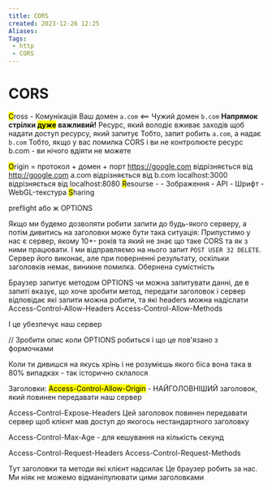 ```yaml
---
title: CORS
created: 2023-12-26 12:25
Aliases:
Tags:
 - http
 - CORS
---
```

# CORS

<mark class="hltr-pink">C</mark>ross - Комунікація
	Ваш домен `a.com`  <==  Чужий домен `b.com`
	**Напрямок стрілки <mark class="hltr-red">дуже</mark> важливий!**
	Ресурс, який володіє вживає заходів щоб надати доступ ресурсу, який запитує
	Тобто, запит робить `a.com`, а надає `b.com`
	Тобто, якщо у вас помилка CORS і ви не контролюєте ресурс b.com - ви нічого вдіяти не можете

<mark class="hltr-green">O</mark>rigin = протокол + домен + порт
	https://google.com відрізняється від http://google.com
	a.com відрізняється від b.com
	localhost:3000 відрізняється від localhost:8080
<mark class="hltr-yellow">R</mark>esourse - 
	- Зображення
	- API
	- Шрифт
	- WebGL-текстура
<mark class="hltr-cyan">S</mark>haring

preflight або ж OPTIONS

Якщо ми будемо дозволяти робити запити до будь-якого серверу, а потім дивитись на заголовки може бути така ситуація:
Припустимо у нас є сервер, якому 10+- років та який не знає що таке CORS та як з ними працювати. І ми відправляємо на нього запит `POST USER 32 DELETE`. Сервер його виконає, але при поверненні результату, оскільки заголовків немає, виникне помилка. Обернена сумістність

Браузер запитує методом OPTIONS чи можна запитувати данні, де в запиті вказує, що хоче зробити метод, передати заголовок і сервер відповідає які запити можна робити, та які headers можна надіслати
Access-Control-Allow-Headers
Access-Control-Allow-Methods

І це убезпечує наш сервер

// Зробити опис коли OPTIONS робиться і що це пов'язано з формочками


Коли ти дивишся на якусь хрінь і не розумієшь якого біса вона така в 80% випадках - так історично склалося

Заголовки:
<mark class="hltr-red">Access-Control-Allow-Origin</mark> - НАЙГОЛОВНІШИЙ заголовок, який повинен передавати наш сервер

Access-Control-Expose-Headers
Цей заголовок повинен передавати сервер щоб клієнт мав доступ до якогось нестандартного заголовку

Access-Control-Max-Age - для кешування на кількість секунд


Access-Control-Request-Headers
Access-Control-Request-Methods

Тут заголовки та методи які клієнт надсилає
Це браузер робить за нас. Ми ніяк не можемо відманіпулювати цими заголовками
